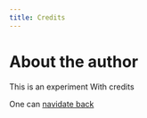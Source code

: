 ```yaml
---
title: Credits
---
```

# About the author
This is an experiment
With credits

One can [navidate back](index.md)